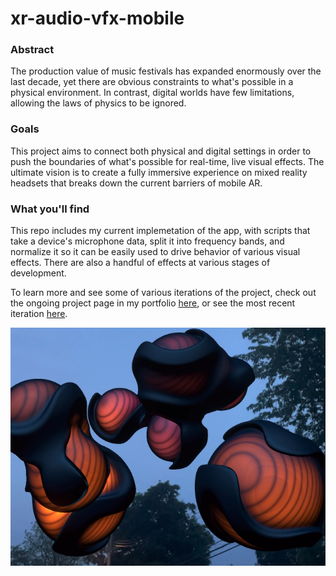 # xr-audio-vfx-mobile

### Abstract
The production value of music festivals has expanded enormously over the last decade, yet there are obvious constraints to what's possible in a physical environment. In contrast, digital worlds have few limitations, allowing the laws of physics to be ignored.

### Goals
This project aims to connect both physical and digital settings in order to push the boundaries of what's possible for real-time, live visual effects. The ultimate vision is to create a fully immersive experience on mixed reality headsets that breaks down the current barriers of mobile AR. 

### What you'll find
This repo includes my current implemetation of the app, with scripts that take a device's microphone data, split it into frequency bands, and normalize it so it can be easily used to drive behavior of various visual effects. There are also a handful of effects at various stages of development.

To learn more and see some of various iterations of the project, check out the ongoing project page in my portfolio [here](https://www.samstrong.design/xr-audio-vfx), or see the most recent iteration [here](https://www.samstrong.design/flowlab).

![](Assets/Images/Flowlab-Hero1.png)



